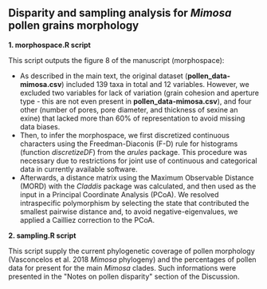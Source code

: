 ## Disparity and sampling analysis for _Mimosa_ pollen grains morphology

**1. morphospace.R script**

This script outputs the figure 8 of the manuscript (morphospace):
- As described in the main text, the original dataset (**pollen_data-mimosa.csv**) included 139 taxa in total and 12 variables. However, we excluded two variables for lack of variation (grain cohesion and aperture type - this are not even present in **pollen_data-mimosa.csv**), and four other (number of pores, pore diameter, and thickness of sexine an exine) that lacked more than 60% of representation to avoid missing data biases.
- Then, to infer the morphospace, we first discretized continuous characters using the Freedman-Diaconis (F-D) rule for histograms (function _discretizeDF_) from the _arules_ package. This procedure was necessary due to restrictions for joint use of continuous and categorical data in currently available software.
- Afterwards, a distance matrix using the Maximum Observable Distance (MORD) with the _Claddis_ package was calculated, and then used as the input in a Principal Coordinate Analysis (PCoA). We resolved intraspecific polymorphism by selecting the state that contributed the smallest pairwise distance and, to avoid negative-eigenvalues, we applied a Cailliez correction to the PCoA.

**2. sampling.R script**

This script supply the current phylogenetic coverage of pollen morphology (Vasconcelos et al. 2018 _Mimosa_ phylogeny) and the percentages of pollen data for present for the main _Mimosa_ clades. Such informations were presented in the "Notes on pollen disparity" section of the Discussion.
